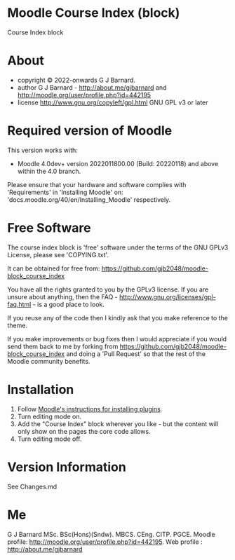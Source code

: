 Moodle Course Index (block)
=============================

Course Index block

About
=====
 * copyright  &copy; 2022-onwards G J Barnard.
 * author     G J Barnard - http://about.me/gjbarnard and http://moodle.org/user/profile.php?id=442195
 * license    http://www.gnu.org/copyleft/gpl.html GNU GPL v3 or later

Required version of Moodle
==========================
This version works with:

 - Moodle 4.0dev+ version 2022011800.00 (Build: 20220118) and above within the 4.0 branch.

Please ensure that your hardware and software complies with 'Requirements' in 'Installing Moodle' on:
'docs.moodle.org/40/en/Installing_Moodle'
respectively.

Free Software
=============
The course index block is 'free' software under the terms of the GNU GPLv3 License, please see 'COPYING.txt'.

It can be obtained for free from:
https://github.com/gjb2048/moodle-block_course_index

You have all the rights granted to you by the GPLv3 license.  If you are unsure about anything, then the
FAQ - http://www.gnu.org/licenses/gpl-faq.html - is a good place to look.

If you reuse any of the code then I kindly ask that you make reference to the theme.

If you make improvements or bug fixes then I would appreciate if you would send them back to me by forking from
https://github.com/gjb2048/moodle-block_course_index and doing a 'Pull Request' so that the rest of the
Moodle community benefits.

Installation
============
1. Follow [Moodle's instructions for installing plugins](http://docs.moodle.org/40/en/Installing_plugins#Installation).
2. Turn editing mode on.
3. Add the "Course Index" block wherever you like - but the content will only show on the pages the core code allows.
2. Turn editing mode off.

Version Information
===================
See Changes.md

Me
==
G J Barnard MSc. BSc(Hons)(Sndw). MBCS. CEng. CITP. PGCE.
Moodle profile: http://moodle.org/user/profile.php?id=442195.
Web profile   : http://about.me/gjbarnard
